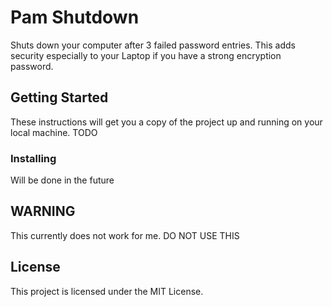 # Pam Shutdown

Shuts down your computer after 3 failed password entries.
This adds security especially to your Laptop if you have a strong encryption password.

## Getting Started

These instructions will get you a copy of the project up and running on your local machine.
TODO

### Installing

Will be done in the future

## WARNING
This currently does not work for me.
DO NOT USE THIS

## License

This project is licensed under the MIT License.
